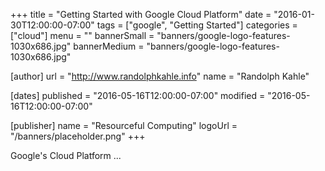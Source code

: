 +++
title = "Getting Started with Google Cloud Platform"
date = "2016-01-30T12:00:00-07:00"
tags = ["google", "Getting Started"]
categories = ["cloud"]
menu = ""
bannerSmall = "banners/google-logo-features-1030x686.jpg"
bannerMedium = "banners/google-logo-features-1030x686.jpg"

[author]
	url = "http://www.randolphkahle.info"
	name = "Randolph Kahle"

[dates]
	published = "2016-05-16T12:00:00-07:00"
	modified =  "2016-05-16T12:00:00-07:00"

[publisher]	
	name = "Resourceful Computing"
	logoUrl = "/banners/placeholder.png"
+++ 


Google's Cloud Platform ...